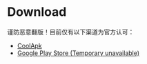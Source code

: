 # Download
谨防恶意翻版！目前仅有以下渠道为官方认可：
* [CoolApk](https://www.coolapk.com/apk/165728)
* [Google Play Store (Temporary unavailable)](#)


